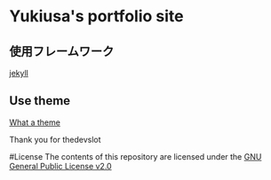 # Yukiusa's portfolio site

## 使用フレームワーク
[jekyll](https://jekyllrb.com/)

## Use theme
[What a theme](https://github.com/thedevslot/WhatATheme/)

Thank you for thedevslot 

#License
The contents of this repository are licensed under the [GNU General Public License v2.0](https://github.com/thedevslot/WhatATheme/blob/master/LICENSE)